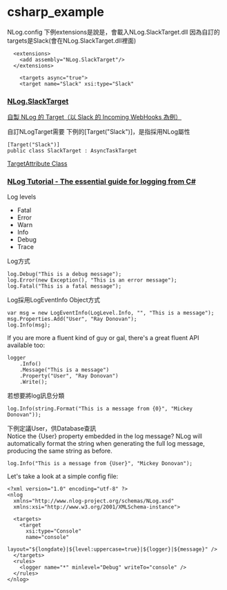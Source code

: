 # csharp_example

NLog.config
下例extensions是說是，會載入NLog.SlackTarget.dll
因為自訂的targets是Slack(會在NLog.SlackTarget.dll裡面)

```
  <extensions>
    <add assembly="NLog.SlackTarget"/>
  </extensions>

    <targets async="true">
    <target name="Slack" xsi:type="Slack"
```

### [NLog.SlackTarget][2]

[自製 NLog 的 Target（以 Slack 的 Incoming WebHooks 為例）][3]  

自訂NLogTarget需要
下例的[Target("Slack")]，是指採用NLog屬性
```
[Target("Slack")]
public class SlackTarget : AsyncTaskTarget
```

[TargetAttribute Class][4]


### [NLog Tutorial - The essential guide for logging from C#][1]


Log levels
- Fatal
- Error
- Warn
- Info
- Debug
- Trace

Log方式
```
log.Debug("This is a debug message");
log.Error(new Exception(), "This is an error message");
log.Fatal("This is a fatal message");
```

Log採用LogEventInfo Object方式  
```
var msg = new LogEventInfo(LogLevel.Info, "", "This is a message");
msg.Properties.Add("User", "Ray Donovan");
log.Info(msg);
```

If you are more a fluent kind of guy or gal, there's a great fluent API available too:  
```
logger
    .Info()
    .Message("This is a message")
    .Property("User", "Ray Donovan")
    .Write();
```

若想要將log訊息分類
```
log.Info(string.Format("This is a message from {0}", "Mickey Donovan"));
```

下例定議User，供Database查訊  
Notice the {User} property embedded in the log message? NLog will automatically format the string when generating the full log message, producing the same string as before.   
```
log.Info("This is a message from {User}", "Mickey Donovan");
```

Let's take a look at a simple config file:  
```
<?xml version="1.0" encoding="utf-8" ?>
<nlog
  xmlns="http://www.nlog-project.org/schemas/NLog.xsd"
  xmlns:xsi="http://www.w3.org/2001/XMLSchema-instance">

  <targets>
    <target
      xsi:type="Console"
      name="console"
      layout="${longdate}|${level:uppercase=true}|${logger}|${message}" />
  </targets>
  <rules>
    <logger name="*" minlevel="Debug" writeTo="console" />
  </rules>
</nlog>
```


[1]:https://blog.elmah.io/nlog-tutorial-the-essential-guide-for-logging-from-csharp/
[2]:https://github.com/supershowwei/NLog.SlackTarget
[3]:https://dotblogs.com.tw/supershowwei/2020/06/22/112737
[4]:https://nlog-project.org/documentation/v4.3.0/html/T_NLog_Targets_TargetAttribute.htm
